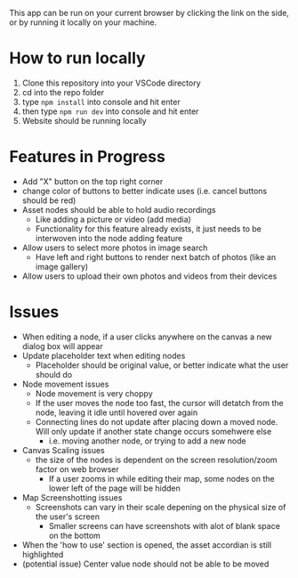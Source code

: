 This app can be run on your current browser by clicking the link on the side, or by running it locally on your machine.

# How to run locally
1. Clone this repository into your VSCode directory
2. cd into the repo folder
3. type ```npm install``` into console and hit enter
4. then type ```npm run dev``` into console and hit enter
5. Website should be running locally

# Features in Progress
* Add "X" button on the top right corner
* change color of buttons to better indicate uses (i.e. cancel buttons should be red)
* Asset nodes should be able to hold audio recordings
  * Like adding a picture or video (add media)
  * Functionality for this feature already exists, it just needs to be interwoven into the node adding feature
* Allow users to select more photos in image search
  * Have left and right buttons to render next batch of photos (like an image gallery)
* Allow users to upload their own photos and videos from their devices  

# Issues
* When editing a node, if a user clicks anywhere on the canvas a new dialog box will appear
* Update placeholder text when editing nodes
  * Placeholder should be original value, or better indicate what the user should do
* Node movement issues
  * Node movement is very choppy
  * If the user moves the node too fast, the cursor will detatch from the node, leaving it idle until hovered over again
  * Connecting lines do not update after placing down a moved node. Will only update if another state change occurs somehwere else
    * i.e. moving another node, or trying to add a new node
* Canvas Scaling issues
  * the size of the nodes is dependent on the screen resolution/zoom factor on web browser
    * If a user zooms in while editing their map, some nodes on the lower left of the page will be hidden
* Map Screenshotting issues
  * Screenshots can vary in their scale depening on the physical size of the user's screen
    * Smaller screens can have screenshots with alot of blank space on the bottom
* When the 'how to use' section is opened, the asset accordian is still highlighted
* (potential issue) Center value node should not be able to be moved 
